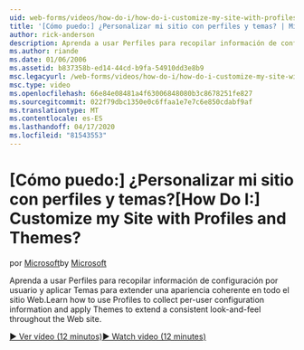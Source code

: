 ```yaml
---
uid: web-forms/videos/how-do-i/how-do-i-customize-my-site-with-profiles-and-themes
title: '[Cómo puedo:] ¿Personalizar mi sitio con perfiles y temas? | Microsoft Docs'
author: rick-anderson
description: Aprenda a usar Perfiles para recopilar información de configuración por usuario y aplicar Temas para extender una apariencia coherente en todo el sitio Web.
ms.author: riande
ms.date: 01/06/2006
ms.assetid: b837358b-ed14-44cd-b9fa-54910dd3e8b9
msc.legacyurl: /web-forms/videos/how-do-i/how-do-i-customize-my-site-with-profiles-and-themes
msc.type: video
ms.openlocfilehash: 66e84e08481a4f63006848080b3c8678251fe827
ms.sourcegitcommit: 022f79dbc1350e0c6ffaa1e7e7c6e850cdabf9af
ms.translationtype: MT
ms.contentlocale: es-ES
ms.lasthandoff: 04/17/2020
ms.locfileid: "81543553"
---
```

# <a name="how-do-i-customize-my-site-with-profiles-and-themes"></a><span data-ttu-id="39556-104">[Cómo puedo:] ¿Personalizar mi sitio con perfiles y temas?</span><span class="sxs-lookup"><span data-stu-id="39556-104">[How Do I:] Customize my Site with Profiles and Themes?</span></span>

<span data-ttu-id="39556-105">por [Microsoft](https://github.com/microsoft)</span><span class="sxs-lookup"><span data-stu-id="39556-105">by [Microsoft](https://github.com/microsoft)</span></span>

<span data-ttu-id="39556-106">Aprenda a usar Perfiles para recopilar información de configuración por usuario y aplicar Temas para extender una apariencia coherente en todo el sitio Web.</span><span class="sxs-lookup"><span data-stu-id="39556-106">Learn how to use Profiles to collect per-user configuration information and apply Themes to extend a consistent look-and-feel throughout the Web site.</span></span>

[<span data-ttu-id="39556-107">&#9654; Ver vídeo (12 minutos)</span><span class="sxs-lookup"><span data-stu-id="39556-107">&#9654; Watch video (12 minutes)</span></span>](https://channel9.msdn.com/Blogs/ASP-NET-Site-Videos/how-do-i-customize-my-site-with-profiles-and-themes)
